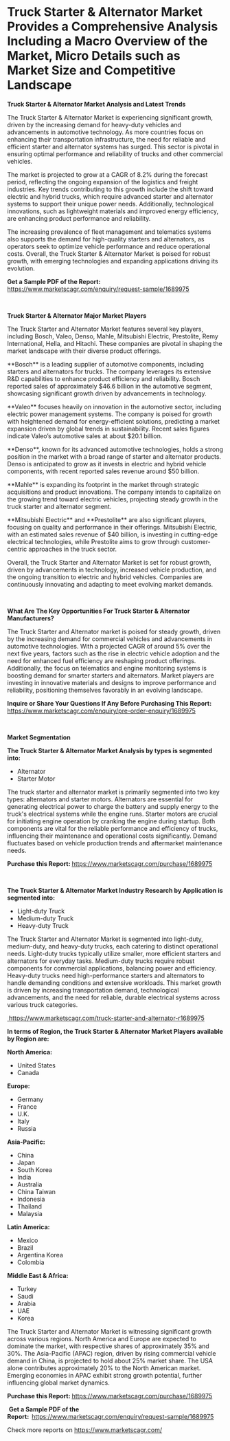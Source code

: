 <p><h1>Truck Starter & Alternator Market Provides a Comprehensive Analysis Including a Macro Overview of the Market, Micro Details such as Market Size and Competitive Landscape</h1></p><p><strong>Truck Starter & Alternator Market Analysis and Latest Trends</strong></p>
<p><p>The Truck Starter & Alternator Market is experiencing significant growth, driven by the increasing demand for heavy-duty vehicles and advancements in automotive technology. As more countries focus on enhancing their transportation infrastructure, the need for reliable and efficient starter and alternator systems has surged. This sector is pivotal in ensuring optimal performance and reliability of trucks and other commercial vehicles.</p><p>The market is projected to grow at a CAGR of 8.2% during the forecast period, reflecting the ongoing expansion of the logistics and freight industries. Key trends contributing to this growth include the shift toward electric and hybrid trucks, which require advanced starter and alternator systems to support their unique power needs. Additionally, technological innovations, such as lightweight materials and improved energy efficiency, are enhancing product performance and reliability.</p><p>The increasing prevalence of fleet management and telematics systems also supports the demand for high-quality starters and alternators, as operators seek to optimize vehicle performance and reduce operational costs. Overall, the Truck Starter & Alternator Market is poised for robust growth, with emerging technologies and expanding applications driving its evolution.</p></p>
<p><strong>Get a Sample PDF of the Report:&nbsp;</strong> <a href="https://www.marketscagr.com/enquiry/request-sample/1689975?utm_campaign=3506&utm_medium=2&utm_source=Github&utm_content=ia&utm_term=26032025&utm_id=truck-starter-alternator">https://www.marketscagr.com/enquiry/request-sample/1689975</a></p>
<p>&nbsp;</p>
<p><strong>Truck Starter & Alternator Major Market Players</strong></p>
<p><p>The Truck Starter and Alternator Market features several key players, including Bosch, Valeo, Denso, Mahle, Mitsubishi Electric, Prestolite, Remy International, Hella, and Hitachi. These companies are pivotal in shaping the market landscape with their diverse product offerings.</p><p>**Bosch** is a leading supplier of automotive components, including starters and alternators for trucks. The company leverages its extensive R&D capabilities to enhance product efficiency and reliability. Bosch reported sales of approximately $46.6 billion in the automotive segment, showcasing significant growth driven by advancements in technology.</p><p>**Valeo** focuses heavily on innovation in the automotive sector, including electric power management systems. The company is poised for growth with heightened demand for energy-efficient solutions, predicting a market expansion driven by global trends in sustainability. Recent sales figures indicate Valeo’s automotive sales at about $20.1 billion.</p><p>**Denso**, known for its advanced automotive technologies, holds a strong position in the market with a broad range of starter and alternator products. Denso is anticipated to grow as it invests in electric and hybrid vehicle components, with recent reported sales revenue around $50 billion.</p><p>**Mahle** is expanding its footprint in the market through strategic acquisitions and product innovations. The company intends to capitalize on the growing trend toward electric vehicles, projecting steady growth in the truck starter and alternator segment.</p><p>**Mitsubishi Electric** and **Prestolite** are also significant players, focusing on quality and performance in their offerings. Mitsubishi Electric, with an estimated sales revenue of $40 billion, is investing in cutting-edge electrical technologies, while Prestolite aims to grow through customer-centric approaches in the truck sector.</p><p>Overall, the Truck Starter and Alternator Market is set for robust growth, driven by advancements in technology, increased vehicle production, and the ongoing transition to electric and hybrid vehicles. Companies are continuously innovating and adapting to meet evolving market demands.</p></p>
<p>&nbsp;</p>
<p><strong>What Are The Key Opportunities For Truck Starter & Alternator Manufacturers?</strong></p>
<p><p>The Truck Starter and Alternator market is poised for steady growth, driven by the increasing demand for commercial vehicles and advancements in automotive technologies. With a projected CAGR of around 5% over the next five years, factors such as the rise in electric vehicle adoption and the need for enhanced fuel efficiency are reshaping product offerings. Additionally, the focus on telematics and engine monitoring systems is boosting demand for smarter starters and alternators. Market players are investing in innovative materials and designs to improve performance and reliability, positioning themselves favorably in an evolving landscape.</p></p>
<p><strong>Inquire or Share Your Questions If Any Before Purchasing This Report:</strong> <a href="https://www.marketscagr.com/enquiry/pre-order-enquiry/1689975?utm_campaign=3506&utm_medium=2&utm_source=Github&utm_content=ia&utm_term=26032025&utm_id=truck-starter-alternator">https://www.marketscagr.com/enquiry/pre-order-enquiry/1689975</a></p>
<p>&nbsp;</p>
<p><strong>Market Segmentation</strong></p>
<p><strong>The Truck Starter & Alternator Market Analysis by types is segmented into:</strong></p>
<p><ul><li>Alternator</li><li>Starter Motor</li></ul></p>
<p><p>The truck starter and alternator market is primarily segmented into two key types: alternators and starter motors. Alternators are essential for generating electrical power to charge the battery and supply energy to the truck's electrical systems while the engine runs. Starter motors are crucial for initiating engine operation by cranking the engine during startup. Both components are vital for the reliable performance and efficiency of trucks, influencing their maintenance and operational costs significantly. Demand fluctuates based on vehicle production trends and aftermarket maintenance needs.</p></p>
<p><strong>Purchase this Report:&nbsp;</strong><a href="https://www.marketscagr.com/purchase/1689975?utm_campaign=3506&utm_medium=2&utm_source=Github&utm_content=ia&utm_term=26032025&utm_id=truck-starter-alternator">https://www.marketscagr.com/purchase/1689975</a></p>
<p>&nbsp;</p>
<p><strong>The Truck Starter & Alternator Market Industry Research by Application is segmented into:</strong></p>
<p><ul><li>Light-duty Truck</li><li>Medium-duty Truck</li><li>Heavy-duty Truck</li></ul></p>
<p><p>The Truck Starter and Alternator Market is segmented into light-duty, medium-duty, and heavy-duty trucks, each catering to distinct operational needs. Light-duty trucks typically utilize smaller, more efficient starters and alternators for everyday tasks. Medium-duty trucks require robust components for commercial applications, balancing power and efficiency. Heavy-duty trucks need high-performance starters and alternators to handle demanding conditions and extensive workloads. This market growth is driven by increasing transportation demand, technological advancements, and the need for reliable, durable electrical systems across various truck categories.</p></p>
<p><a href="https://www.marketscagr.com/truck-starter-and-alternator-r1689975?utm_campaign=3506&utm_medium=2&utm_source=Github&utm_content=ia&utm_term=26032025&utm_id=truck-starter-alternator">&nbsp;https://www.marketscagr.com/truck-starter-and-alternator-r1689975</a></p>
<p><strong>In terms of Region, the Truck Starter & Alternator Market Players available by Region are:</strong></p>
<p>
    <p> <strong> North America: </strong>
        <ul>
            <li>United States</li>
            <li>Canada</li>
        </ul>
        </p> 
    <p> <strong> Europe: </strong>
        <ul>
            <li>Germany</li>
            <li>France</li>
            <li>U.K.</li>
            <li>Italy</li>
            <li>Russia</li>
        </ul>
        </p> 
    <p> <strong> Asia-Pacific: </strong>
        <ul>
            <li>China</li>
            <li>Japan</li>
            <li>South Korea</li>
            <li>India</li>
            <li>Australia</li>
            <li>China Taiwan</li>
            <li>Indonesia</li>
            <li>Thailand</li>
            <li>Malaysia</li>
        </ul>
        </p> 
    <p> <strong> Latin America: </strong>
        <ul>
            <li>Mexico</li>
            <li>Brazil</li>
            <li>Argentina Korea</li>
            <li>Colombia</li>
        </ul>
        </p> 
    <p> <strong> Middle East & Africa: </strong>
        <ul>
            <li>Turkey</li>
            <li>Saudi</li>
            <li>Arabia</li>
            <li>UAE</li>
            <li>Korea</li>
        </ul>
    </p>
    </p>
<p><p>The Truck Starter and Alternator Market is witnessing significant growth across various regions. North America and Europe are expected to dominate the market, with respective shares of approximately 35% and 30%. The Asia-Pacific (APAC) region, driven by rising commercial vehicle demand in China, is projected to hold about 25% market share. The USA alone contributes approximately 20% to the North American market. Emerging economies in APAC exhibit strong growth potential, further influencing global market dynamics.</p></p>
<p><strong>Purchase this Report: </strong><a href="https://www.marketscagr.com/purchase/1689975?utm_campaign=3506&utm_medium=2&utm_source=Github&utm_content=ia&utm_term=26032025&utm_id=truck-starter-alternator">https://www.marketscagr.com/purchase/1689975</a></p>
<p>&nbsp;<strong>Get a Sample PDF of the Report:&nbsp;&nbsp;</strong><a href="https://www.marketscagr.com/enquiry/request-sample/1689975?utm_campaign=3506&utm_medium=2&utm_source=Github&utm_content=ia&utm_term=26032025&utm_id=truck-starter-alternator">https://www.marketscagr.com/enquiry/request-sample/1689975</a></p>
<p><strong></strong></p>
<p>Check more reports on <a href="https://www.marketscagr.com/?utm_campaign=3506&utm_medium=2&utm_source=Github&utm_content=ia&utm_term=26032025&utm_id=truck-starter-alternator">https://www.marketscagr.com/</a></p>